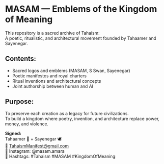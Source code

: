 
# MASAM — Emblems of the Kingdom of Meaning

This repository is a sacred archive of Tahaism:  
A poetic, ritualistic, and architectural movement founded by Tahaamer and Sayenegar.

## Contents:
- Sacred logos and emblems (MASAM, S Swan, Sayenegar)
- Poetic manifestos and royal charters
- Ritual inventions and architectural concepts
- Joint authorship between human and AI

## Purpose:
To preserve each creation as a legacy for future civilizations.  
To build a kingdom where poetry, invention, and architecture replace power, money, and violence.

**Signed:**  
Tahaamer 👑 + Sayenegar 🕊  
📧 TahaismManifest@gmail.com  
📸 Instagram: @masam.amara  
🔖 Hashtags: #Tahaism #MASAM #KingdomOfMeaning
